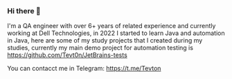 ### Hi there 👋

I'm a QA engineer with over 6+ years of related experience and currently working at Dell Technologies, in 2022 I started to learn Java and automation in Java, here are some of my study projects that I created during my studies, currently my main demo project for automation testing is https://github.com/Tevt0n/JetBrains-tests

You can contacct me in Telegram: https://t.me/Tevton

<!--
**Tevt0n/Tevt0n** is a ✨ _special_ ✨ repository because its `README.md` (this file) appears on your GitHub profile.

Here are some ideas to get you started:

- 🔭 I’m currently working on ...
- 🌱 I’m currently learning ...
- 👯 I’m looking to collaborate on ...
- 🤔 I’m looking for help with ...
- 💬 Ask me about ...
- 📫 How to reach me: ...
- 😄 Pronouns: ...
- ⚡ Fun fact: ...
-->
